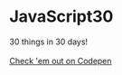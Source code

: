 # JavaScript30
30 things in 30 days!<br /><br />
[Check 'em out on Codepen](https://codepen.io/trobes/)
